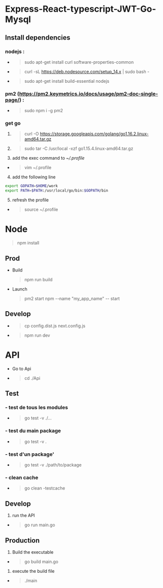 # Express-React-typescript-JWT-Go-Mysql

## Install dependencies

### nodejs :

-   > sudo apt-get install curl software-properties-common

-   > curl -sL https://deb.nodesource.com/setup_14.x | sudo bash -

-   > sudo apt-get install build-essential nodejs

### pm2 (https://pm2.keymetrics.io/docs/usage/pm2-doc-single-page/) :

-   > sudo npm i -g pm2

### get go

1.  > curl -O https://storage.googleapis.com/golang/go1.16.2.linux-amd64.tar.gz

2.  > sudo tar -C /usr/local -xzf go1.15.4.linux-amd64.tar.gz

3.  add the exec command to _~/.profile_

-   > vim ~/.profile

4. add the following line

```sh
export GOPATH=$HOME/work
export PATH=$PATH:/usr/local/go/bin:$GOPATH/bin
```

5. refresh the profile

-   > source ~/.profile

# Node

> npm install

## Prod

-   Build

    > npm run build

-   Launch
    > pm2 start npm --name "my_app_name" -- start

## Develop

-   > cp config.dist.js next.config.js

-   > npm run dev

# API

-   Go to Api

-   > cd ./Api

## Test

### - test de tous les modules

-   > go test -v ./...

### - test du main package

-   > go test -v .

### - test d'un package'

-   > go test -v ./path/to/package

### - clean cache

-   > go clean -testcache

## Develop

1. run the API

-   > go run main.go

## Production

1. Build the executable

-   > go build main.go

1. execute the build file

-   > ./main
